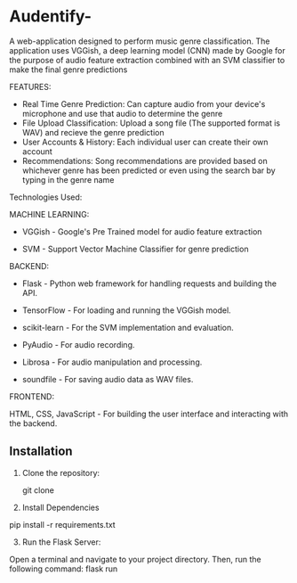 # Audentify-
A web-application designed to perform music genre classification. The application uses VGGish, a deep learning model (CNN) made by Google for the purpose of audio feature extraction combined with an SVM classifier to make the final genre predictions

FEATURES:
- Real Time Genre Prediction: Can capture audio from your device's microphone and use that audio to determine the genre
- File Upload Classification: Upload a song file (The supported format is WAV) and recieve the genre prediction
- User Accounts & History: Each individual user can create their own account
- Recommendations: Song recommendations are provided based on whichever genre has been predicted or even using the search bar by typing in the genre name

Technologies Used:

MACHINE LEARNING:

- VGGish - Google's Pre Trained model for audio feature extraction

- SVM - Support Vector Machine Classifier for genre prediction

BACKEND:

- Flask - Python web framework for handling requests and building the API.

- TensorFlow - For loading and running the VGGish model.

- scikit-learn - For the SVM implementation and evaluation.

- PyAudio - For audio recording.

- Librosa - For audio manipulation and processing.

- soundfile - For saving audio data as WAV files.

FRONTEND:

HTML, CSS, JavaScript - For building the user interface and interacting with the backend.

## Installation

1. Clone the repository:
   
   git clone <your-repository-url>
   
2. Install Dependencies

  pip install -r requirements.txt 

3. Run the Flask Server:

Open a terminal and navigate to your project directory. Then, run the following command:
    flask run
